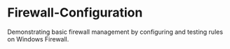 # Firewall-Configuration
Demonstrating basic firewall management by configuring and testing rules on Windows Firewall.
